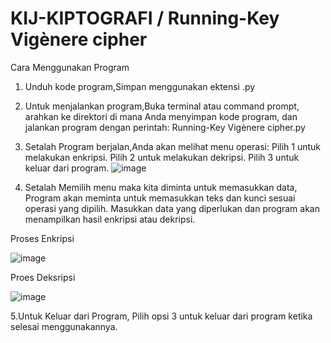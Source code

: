 # KIJ-KIPTOGRAFI / Running-Key Vigènere cipher

Cara Menggunakan Program

1. Unduh kode program,Simpan menggunakan ektensi .py
2. Untuk menjalankan program,Buka terminal atau command prompt, arahkan ke direktori di mana Anda menyimpan kode program, dan jalankan program dengan perintah: Running-Key Vigènere cipher.py
3. Setalah Program berjalan,Anda akan melihat menu operasi:
    Pilih 1 untuk melakukan enkripsi.
    Pilih 2 untuk melakukan dekripsi.
    Pilih 3 untuk keluar dari program.
   ![image](https://github.com/satrioabdi/KIJ-KIPTOGRAFI/assets/44046213/46c7bbcf-5784-4755-bc2a-677a76f4f9ca)

4. Setalah Memilih menu maka kita diminta untuk memasukkan data, Program akan meminta  untuk memasukkan teks dan kunci sesuai operasi yang dipilih. Masukkan data yang diperlukan dan program akan menampilkan hasil enkripsi atau dekripsi.

Proses Enkripsi


![image](https://github.com/satrioabdi/KIJ-KIPTOGRAFI/assets/44046213/24852913-7303-4069-a699-f762142e626b)


Proes Deksripsi


![image](https://github.com/satrioabdi/KIJ-KIPTOGRAFI/assets/44046213/71cc96c6-5229-4315-9d4e-42845717a82c)


5.Untuk Keluar dari Program, Pilih opsi 3 untuk keluar dari program ketika selesai menggunakannya.
